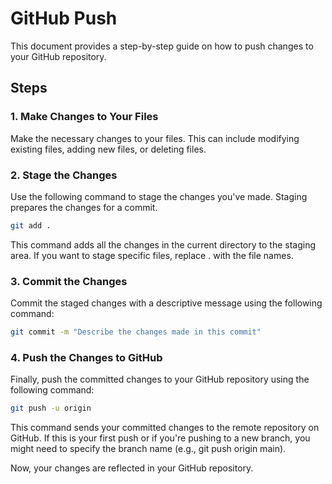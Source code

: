 



# GitHub Push

This document provides a step-by-step guide on how to push changes to your GitHub repository.

## Steps

### 1. Make Changes to Your Files

Make the necessary changes to your files. This can include modifying existing files, adding new files, or deleting files.

### 2. Stage the Changes

Use the following command to stage the changes you've made. Staging prepares the changes for a commit.

```bash
git add .
```
This command adds all the changes in the current directory to the staging area. If you want to stage specific files, replace . with the file names.

### 3. Commit the Changes
Commit the staged changes with a descriptive message using the following command:

```bash
git commit -m "Describe the changes made in this commit"
```
### 4. Push the Changes to GitHub
Finally, push the committed changes to your GitHub repository using the following command:
```bash
git push -u origin
```

This command sends your committed changes to the remote repository on GitHub. If this is your first push or if you're pushing to a new branch, you might need to specify the branch name (e.g., git push origin main).

Now, your changes are reflected in your GitHub repository.